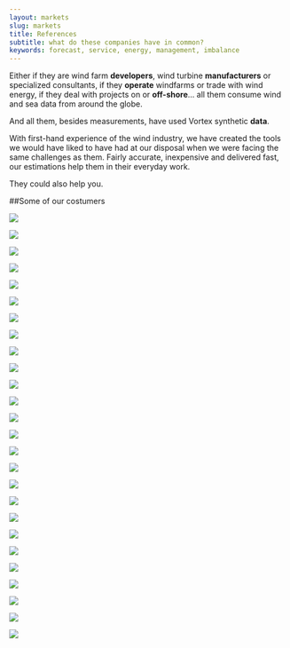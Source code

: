 ```yaml
---
layout: markets
slug: markets
title: References
subtitle: what do these companies have in common?
keywords: forecast, service, energy, management, imbalance
---
```


<p class="lead">Either if they are wind farm <strong>developers</strong>, wind turbine <strong>manufacturers</strong> or specialized consultants, if they <strong>operate</strong> windfarms or trade with wind energy, if they deal with projects on or <strong>off-shore</strong>... all them consume wind and sea data from around the globe.</p>

And all them, besides measurements, have used Vortex synthetic <strong>data</strong>.

With first-hand experience of the wind industry, we have created the tools we would have liked to have had at our disposal when we were facing the same challenges as them. Fairly accurate, inexpensive  and delivered fast, our estimations help them in their everyday work.

They could also help you.

##Some of our costumers

<div class="row">
	<div class="col-xs-6 col-md-2 col-sm-2">
		<p class="text-center"><a href="" rel="external"><img src="{{ site.base_url }}/assets/img/iberdrola-renovables-vortex-160x160.jpg"/></a></p>
	</div>
	<div class="col-xs-6 col-md-2 col-sm-2">
		<p class="text-center"><a href="" rel="external"><img src="{{ site.base_url }}/assets/img/res-group-vortex-160x160.jpg"/>
	</div>
	<div class="col-xs-6 col-md-2 col-sm-2">
		<p class="text-center"><a href="" rel="external"><img src="{{ site.base_url }}/assets/img/siemens-vortex-160x160.jpg"/>
	</div>
	<div class="col-xs-6 col-md-2 col-sm-2">
		<p class="text-center"><a href="" rel="external"><img src="{{ site.base_url }}/assets/img/gl-garrad-hassan-vortex-160x160.jpg"/>
	</div>
	<div class="col-xs-6 col-md-2 col-sm-2">
		<p class="text-center"><a href="" rel="external"><img src="{{ site.base_url }}/assets/img/acciona-vortex-160x160.jpg"/>
	</div>
	<div class="col-xs-6 col-md-2 col-sm-2">
		<p class="text-center"><a href="" rel="external"><img src="{{ site.base_url }}/assets/img/gamesa-vortex-160x160.jpg"/>
	</div>
</div>

<div class="row">
	<div class="col-xs-6 col-md-2 col-sm-2">
		<p class="text-center"><a href="" rel="external"><img src="{{ site.base_url }}/assets/img/renova-energia-vortex-160x160.jpg"/></a></p>
	</div>
	<div class="col-xs-6 col-md-2 col-sm-2">
		<p class="text-center"><a href="" rel="external"><img src="{{ site.base_url }}/assets/img/edp-renovaveis-vortex-160x160.jpg"/>
	</div>
	<div class="col-xs-6 col-md-2 col-sm-2">
		<p class="text-center"><a href="" rel="external"><img src="{{ site.base_url }}/assets/img/dewi-vortex-160x160.jpg"/>
	</div>
	<div class="col-xs-6 col-md-2 col-sm-2">
		<p class="text-center"><a href="" rel="external"><img src="{{ site.base_url }}/assets/img/suzlon-vortex-160x160.jpg"/>
	</div>
	<div class="col-xs-6 col-md-2 col-sm-2">
		<p class="text-center"><a href="" rel="external"><img src="{{ site.base_url }}/assets/img/nordex-vortex-160x160.jpg"/>
	</div>
	<div class="col-xs-6 col-md-2 col-sm-2">
		<p class="text-center"><a href="" rel="external"><img src="{{ site.base_url }}/assets/img/edf-vortex-160x160.jpg"/>
	</div>
</div>

<div class="row">
	<div class="col-xs-6 col-md-2 col-sm-2">
		<p class="text-center"><a href="" rel="external"><img src="{{ site.base_url }}/assets/img/vattenfall-vortex-160x160.jpg"/></a></p>
	</div>
	<div class="col-xs-6 col-md-2 col-sm-2">
		<p class="text-center"><a href="" rel="external"><img src="{{ site.base_url }}/assets/img/natural-power-vortex-160x160.jpg"/>
	</div>
	<div class="col-xs-6 col-md-2 col-sm-2">
		<p class="text-center"><a href="" rel="external"><img src="{{ site.base_url }}/assets/img/dong-energy-vortex-160x160.jpg"/>
	</div>
	<div class="col-xs-6 col-md-2 col-sm-2">
		<p class="text-center"><a href="" rel="external"><img src="{{ site.base_url }}/assets/img/clipper-vortex-160x160.jpg"/>
	</div>
	<div class="col-xs-6 col-md-2 col-sm-2">
		<p class="text-center"><a href="" rel="external"><img src="{{ site.base_url }}/assets/img/cube-vortex-160x160.jpg"/>
	</div>
	<div class="col-xs-6 col-md-2 col-sm-2">
		<p class="text-center"><a href="" rel="external"><img src="{{ site.base_url }}/assets/img/ge-vortex-160x160.jpg"/>
	</div>
</div>

<div class="row">
	<div class="col-xs-6 col-md-2 col-sm-2">
		<p class="text-center"><a href="" rel="external"><img src="{{ site.base_url }}/assets/img/e-on-vortex-160x160.jpg"/></a></p>
	</div>
	<div class="col-xs-6 col-md-2 col-sm-2">
		<p class="text-center"><a href="" rel="external"><img src="{{ site.base_url }}/assets/img/inova-energy-vortex-160x160.jpg"/>
	</div>
	<div class="col-xs-6 col-md-2 col-sm-2">
		<p class="text-center"><a href="" rel="external"><img src="{{ site.base_url }}/assets/img/impsa-wind-vortex-160x160.jpg"/>
	</div>
	<div class="col-xs-6 col-md-2 col-sm-2">
		<p class="text-center"><a href="" rel="external"><img src="{{ site.base_url }}/assets/img/sse-renewables-vortex-160x160.jpg"/>
	</div>
	<div class="col-xs-6 col-md-2 col-sm-2">
		<p class="text-center"><a href="" rel="external"><img src="{{ site.base_url }}/assets/img/wind-prospect-vortex-160x160.jpg"/>
	</div>
	<div class="col-xs-6 col-md-2 col-sm-2">
		<p class="text-center"><a href="" rel="external"><img src="{{ site.base_url }}/assets/img/rwe-vortex-160x160.jpg"/>
	</div>
</div>

<div class="row">
	<div class="col-xs-6 col-md-2 col-sm-2">
		<p class="text-center"><a href="" rel="external"><img src="{{ site.base_url }}/assets/img/hatch-vortex-160x160.jpg"/></a></p>
	</div>
	<div class="col-xs-6 col-md-2 col-sm-2">
		<p class="text-center"><a href="" rel="external"><img src="{{ site.base_url }}/assets/img/3e-vortex-160x160.jpg"/>
	</div>
</div>
